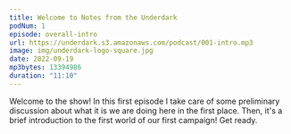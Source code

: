```yaml
---
title: Welcome to Notes from the Underdark
podNum: 1
episode: overall-intro
url: https://underdark.s3.amazonaws.com/podcast/001-intro.mp3
image: img/underdark-logo-square.jpg
date: 2022-09-19
mp3bytes: 13394986
duration: "11:10"
---
```


Welcome to the show! In this first episode I take care of some preliminary discussion about what it
is we are doing here in the first place. Then, it's a brief introduction to the first world of our
first campaign! Get ready.

